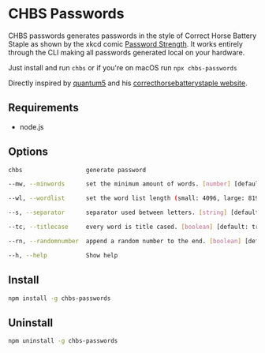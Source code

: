 # CHBS Passwords

CHBS passwords generates passwords in the style of Correct Horse Battery Staple as shown by the xkcd comic [Password Strength](https://xkcd.com/936/). It works entirely through the CLI making all passwords generated local on your hardware.

Just install and run `chbs` or if you're on macOS run `npx chbs-passwords`

Directly inspired by [quantum5](https://github.com/quantum5/correcthorsebatterystaplehttps://github.com/quantum5) and his [correcthorsebatterystaple website](https://correcthorse.pw/).

## Requirements

- node.js

## Options

```bash
chbs                  generate password

--mw, --minwords      set the minimum amount of words. [number] [default: 4]

--wl, --wordlist      set the word list length (small: 4096, large: 8192) [string] [default: "small"]

--s, --separator      separator used between letters. [string] [default: "-"]

--tc, --titlecase     every word is title cased. [boolean] [default: true]

--rn, --randomnumber  append a random number to the end. [boolean] [default: true]

--h, --help           Show help
```

## Install

```bash
npm install -g chbs-passwords
```

## Uninstall

```bash
npm uninstall -g chbs-passwords
```
